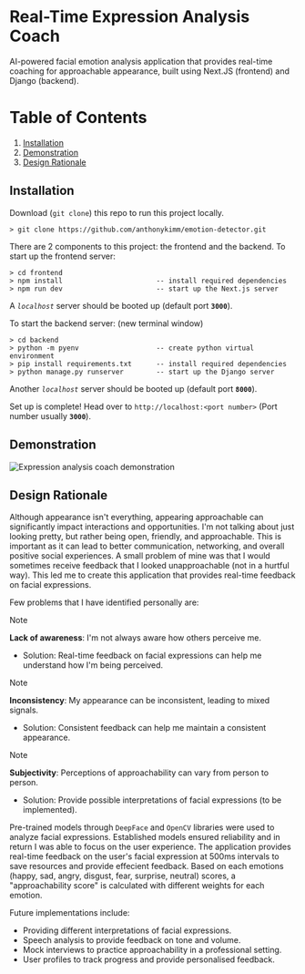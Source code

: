 # Real-Time Expression Analysis Coach
AI-powered facial emotion analysis application that provides real-time coaching for approachable appearance, built using Next.JS (frontend) and Django (backend).

# Table of Contents
1. [Installation](#installation)
2. [Demonstration](#demonstration)
3. [Design Rationale](#design-rationale)

## Installation
Download (`git clone`) this repo to run this project locally.
```
> git clone https://github.com/anthonykimm/emotion-detector.git
```

There are 2 components to this project: the frontend and the backend.
To start up the frontend server:
```
> cd frontend
> npm install                       -- install required dependencies
> npm run dev                       -- start up the Next.js server
```
A _`localhost`_ server should be booted up (default port **`3000`**).

To start the backend server:
(new terminal window)
```
> cd backend
> python -m pyenv                   -- create python virtual environment
> pip install requirements.txt      -- install required dependencies
> python manage.py runserver        -- start up the Django server
```
Another _`localhost`_ server should be booted up (default port **`8000`**).

Set up is complete! Head over to `http://localhost:<port number>` (Port number usually **`3000`**).

## Demonstration
![Expression analysis coach demonstration](./media/demonstration.gif)

## Design Rationale
Although appearance isn't everything, appearing approachable can significantly impact interactions and opportunities. I'm not talking about
just looking pretty, but rather being open, friendly, and approachable. This is important as it can lead to better communication, networking, and
overall positive social experiences. A small problem of mine was that I would sometimes receive feedback
that I looked unapproachable (not in a hurtful way). This led me to create this application that provides real-time feedback on facial expressions.

Few problems that I have identified personally are:

> [!NOTE]
> **Lack of awareness**: I'm not always aware how others perceive me.
> - Solution: Real-time feedback on facial expressions can help me understand how I'm being perceived.

> [!NOTE]
> **Inconsistency**: My appearance can be inconsistent, leading to mixed signals.
> - Solution: Consistent feedback can help me maintain a consistent appearance.

> [!NOTE]
> **Subjectivity**: Perceptions of approachability can vary from person to person.
> - Solution: Provide possible interpretations of facial expressions (to be implemented).

Pre-trained models through `DeepFace` and `OpenCV` libraries were used to analyze facial expressions. Established models ensured reliability and in return I was able to focus
on the user experience. The application provides real-time feedback on the user's facial expression at 500ms intervals to save resources and provide effecient feedback.
Based on each emotions (happy, sad, angry, disgust, fear, surprise, neutral) scores, a "approachability score" is calculated with different weights for each emotion.

Future implementations include:
- Providing different interpretations of facial expressions.
- Speech analysis to provide feedback on tone and volume.
- Mock interviews to practice approachability in a professional setting.
- User profiles to track progress and provide personalised feedback.
